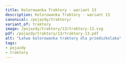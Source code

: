```yaml
---
title: Kolorowanka Traktory - wariant 13
description: Kolorowanka Traktory - wariant 13
canonical: /pojazdy/traktory/
variant_of: traktory
image: /pojazdy/traktory/13/traktory-13.svg
pdf: /pojazdy/traktory/13/traktory-13.pdf
alt: "Łatwa kolorowanka traktory dla przedszkolaka"
tags:
- pojazdy
- traktory
---
```

